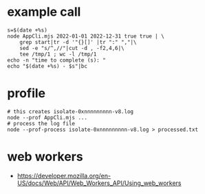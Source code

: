 # example call
```
s=$(date +%s)
node AppCli.mjs 2022-01-01 2022-12-31 true true | \
	grep start|tr -d '"{}[]' |tr ":" ","|\
	sed -e "s/^,//"|cut -d , -f2,4,6|\
	tee /tmp/1 ; wc -l /tmp/1
echo -n "time to complete (s): "
echo "$(date +%s) - $s"|bc
```

# profile
```
# this creates isolate-0xnnnnnnnnn-v8.log
node --prof AppCli.mjs ...
# process the log file
node --prof-process isolate-0xnnnnnnnnn-v8.log > processed.txt
```

# web workers
- https://developer.mozilla.org/en-US/docs/Web/API/Web_Workers_API/Using_web_workers
